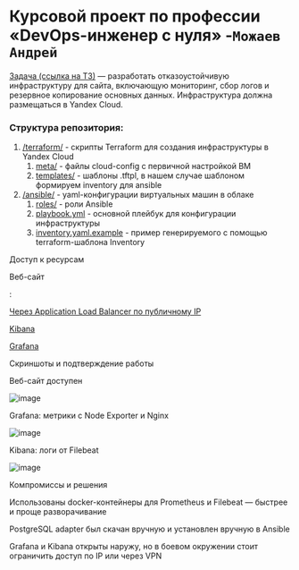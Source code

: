 # Курсовой проект по профессии «DevOps-инженер с нуля» -`Можаев Андрей`

[Задача (ссылка на ТЗ)](https://github.com/netology-code/fops-sysadm-diplom/blob/main/README.md) — разработать отказоустойчивую инфраструктуру для сайта, включающую мониторинг, сбор логов и резервное копирование основных данных. Инфраструктура должна размещаться в Yandex Cloud.

### Структура репозитория:
1. [/terraform/](https://github.com/Hr0mi/-coursework-netology/tree/main/terraform) - скрипты Terraform для создания инфраструктуры в Yandex Cloud
   1. [meta/](https://github.com/Hr0mi/-coursework-netology/tree/main/terraform/meta) - файлы cloud-config с первичной настройкой ВМ
   2. [templates/](https://github.com/Hr0mi/-coursework-netology/tree/main/terraform/templates) - шаблоны .tftpl, в нашем случае шаблоном формируем inventory для ansible
2. [/ansible/](https://github.com/Hr0mi/-coursework-netology/tree/main/ansible) - yaml-конфигурации виртуальных машин в облаке
   1. [roles/](https://github.com/Hr0mi/-coursework-netology/tree/main/ansible/roles) - роли Ansible
   2. [playbook.yml](https://github.com/Hr0mi/-coursework-netology/blob/main/ansible/playbook.yaml) - основной плейбук для конфигурации инфраструктуры
   3. [inventory.yaml.example](https://github.com/smutosey/netology-coursework/blob/master/ansible/inventory.yaml.example) - пример генерируемого с помощью terraform-шаблона Inventory
   
Доступ к ресурсам

Веб-сайт

:

[Через Application Load Balancer по публичному IP](http://158.160.137.149/)

[Kibana](http://84.201.139.210:5601/app/home#/)


[Grafana](http://51.250.96.156:3000)


Скриншоты и подтверждение работы

Веб-сайт доступен

![image](https://github.com/user-attachments/assets/d9514fdc-bc39-4d12-bb34-7ef259c75ddd)


Grafana: метрики с Node Exporter и Nginx

![image](https://github.com/user-attachments/assets/3b50a0e1-36cc-42a9-841d-b029825af0e1)


Kibana: логи от Filebeat

![image](https://github.com/user-attachments/assets/e9d85c43-28e7-4d4c-8427-956059b6fec7)


Компромиссы и решения

Использованы docker-контейнеры для Prometheus и Filebeat — быстрее и проще разворачивание

PostgreSQL adapter был скачан вручную и установлен вручную в Ansible

Grafana и Kibana открыты наружу, но в боевом окружении стоит ограничить доступ по IP или через VPN
